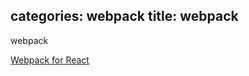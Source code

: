 categories: webpack
title: webpack
---

webpack

[Webpack for React](http://www.jianshu.com/p/42e11515c10f)

<!--more-->